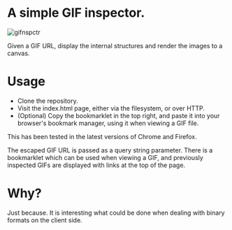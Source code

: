 A simple GIF inspector.
==
![gifnspctr](https://cloud.githubusercontent.com/assets/153540/5738418/d87cd5a6-9be3-11e4-841a-41f6f997a446.png)

Given a GIF URL, display the internal structures and render the images to a canvas.

Usage
==
* Clone the repository.
* Visit the index.html page, either via the filesystem, or over HTTP.
* (Optional) Copy the bookmarklet in the top right, and paste it into your browser's bookmark manager, using it when viewing a GIF file.

This has been tested in the latest versions of Chrome and Firefox.

The escaped GIF URL is passed as a query string parameter. There is a bookmarklet which can be used when viewing a GIF, and previously inspected GIFs are displayed with links at the top of the page.

Why?
==

Just because. It is interesting what could be done when dealing with binary formats on the client side.
